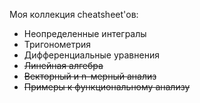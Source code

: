 Моя коллекция cheatsheet'ов:

* Неопределенные интегралы
* Тригонометрия
* Дифференциальные уравнения
* ~~Линейная алгебра~~
* ~~Векторный и n-мерный анализ~~
* ~~Примеры к функциональному анализу~~